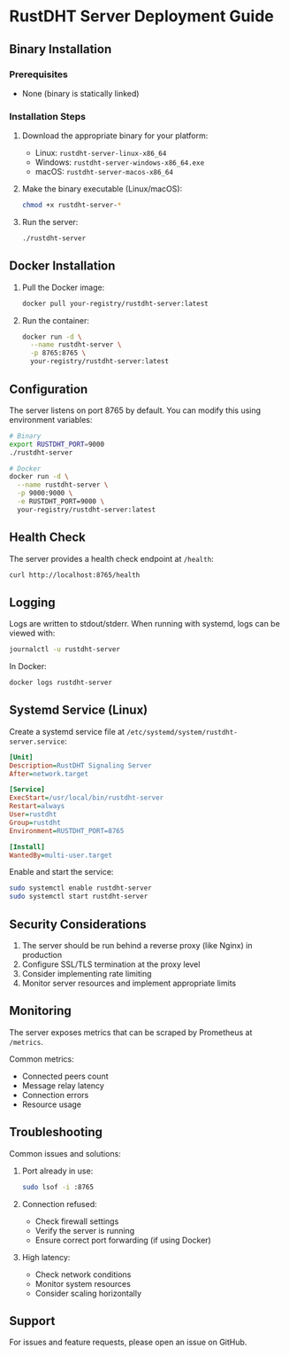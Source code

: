 # RustDHT Server Deployment Guide

## Binary Installation

### Prerequisites
- None (binary is statically linked)

### Installation Steps
1. Download the appropriate binary for your platform:
   - Linux: `rustdht-server-linux-x86_64`
   - Windows: `rustdht-server-windows-x86_64.exe`
   - macOS: `rustdht-server-macos-x86_64`

2. Make the binary executable (Linux/macOS):
   ```bash
   chmod +x rustdht-server-*
   ```

3. Run the server:
   ```bash
   ./rustdht-server
   ```

## Docker Installation

1. Pull the Docker image:
   ```bash
   docker pull your-registry/rustdht-server:latest
   ```

2. Run the container:
   ```bash
   docker run -d \
     --name rustdht-server \
     -p 8765:8765 \
     your-registry/rustdht-server:latest
   ```

## Configuration

The server listens on port 8765 by default. You can modify this using environment variables:

```bash
# Binary
export RUSTDHT_PORT=9000
./rustdht-server

# Docker
docker run -d \
  --name rustdht-server \
  -p 9000:9000 \
  -e RUSTDHT_PORT=9000 \
  your-registry/rustdht-server:latest
```

## Health Check

The server provides a health check endpoint at `/health`:
```bash
curl http://localhost:8765/health
```

## Logging

Logs are written to stdout/stderr. When running with systemd, logs can be viewed with:
```bash
journalctl -u rustdht-server
```

In Docker:
```bash
docker logs rustdht-server
```

## Systemd Service (Linux)

Create a systemd service file at `/etc/systemd/system/rustdht-server.service`:

```ini
[Unit]
Description=RustDHT Signaling Server
After=network.target

[Service]
ExecStart=/usr/local/bin/rustdht-server
Restart=always
User=rustdht
Group=rustdht
Environment=RUSTDHT_PORT=8765

[Install]
WantedBy=multi-user.target
```

Enable and start the service:
```bash
sudo systemctl enable rustdht-server
sudo systemctl start rustdht-server
```

## Security Considerations

1. The server should be run behind a reverse proxy (like Nginx) in production
2. Configure SSL/TLS termination at the proxy level
3. Consider implementing rate limiting
4. Monitor server resources and implement appropriate limits

## Monitoring

The server exposes metrics that can be scraped by Prometheus at `/metrics`.

Common metrics:
- Connected peers count
- Message relay latency
- Connection errors
- Resource usage

## Troubleshooting

Common issues and solutions:

1. Port already in use:
   ```bash
   sudo lsof -i :8765
   ```

2. Connection refused:
   - Check firewall settings
   - Verify the server is running
   - Ensure correct port forwarding (if using Docker)

3. High latency:
   - Check network conditions
   - Monitor system resources
   - Consider scaling horizontally

## Support

For issues and feature requests, please open an issue on GitHub.
